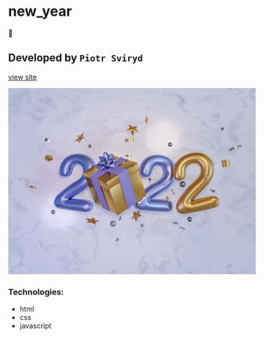 # new_year

:floppy_disk:

## Developed by `Piotr Sviryd`

[view site](https://peterblr.github.io/new_year/)

![image](https://github.com/Peterblr/new_year/blob/master/img/5.jpg)

### Technologies:
- html
- css
- javascript
